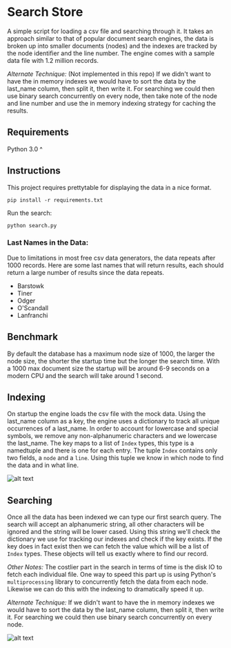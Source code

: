 # Search Store

A simple script for loading a csv file and searching through it. It  takes an approach similar to that of popular document search engines, the data is broken up into smaller documents (nodes) and the indexes are tracked by the node identifier and the line number. The engine comes with a sample data file with 1.2 million records.

*Alternate Technique:* (Not implemented in this repo) If we didn't want to have the in memory indexes we would have to sort the data by the last_name column, then split it, then write it. For searching we could then use binary search concurrently on every node, then take note of the node and line number and use the in memory indexing strategy for caching the results.

## Requirements
Python 3.0 ^

## Instructions
This project requires prettytable for displaying the data in a nice format.
```
pip install -r requirements.txt
```

Run the search:
```
python search.py
```

### Last Names in the Data:
Due to limitations in most free csv data generators, the data repeats after 1000 records. Here are some last names that will return results, each should return a large number of results since the data repeats.

* Barstowk
* Tiner
* Odger
* O'Scandall
* Lanfranchi

## Benchmark

By default the database has a maximum node size of 1000, the larger the node size, the shorter the startup time but the longer the search time. With a 1000 max document size the startup will be around 6-9 seconds on a modern CPU and the search will take around 1 second.

## Indexing

On startup the engine loads the csv file with the mock data. Using the last_name column as a key, the engine uses a dictionary to track all unique occurrences of a last_name. In order to account for lowercase and special symbols, we remove any non-alphanumeric characters and we lowercase the last_name. The key maps to a list of `Index` types, this type is a namedtuple and there is one for each entry. The tuple `Index` contains only two fields, a `node` and a `line`. Using this tuple we know in which node to find the data and in what line.

![alt text](https://raw.githubusercontent.com/the-invisible-man/python-search/master/assets/indexing.png "Indexing")

## Searching

Once all the data has been indexed we can type our first search query. The search will accept an alphanumeric string, all other characters will be ignored and the string will be lower cased. Using this string we'll check the dictionary we use for tracking our indexes and check if the key exists. If the key does in fact exist then we can fetch the value which will be a list of `Index` types. These objects will tell us exactly where to find our record.

*Other Notes:* The costlier part in the search in terms of time is the disk IO to fetch each individual file. One way to speed this part up is using Python's `multiprocessing` library to concurrently fetch the data from each node. Likewise we can do this with the indexing to dramatically speed it up.

*Alternate Technique:* If we didn't want to have the in memory indexes we would have to sort the data by the last_name column, then split it, then write it. For searching we could then use binary search concurrently on every node.

![alt text](https://raw.githubusercontent.com/the-invisible-man/python-search/master/assets/searching.png "Searching")
